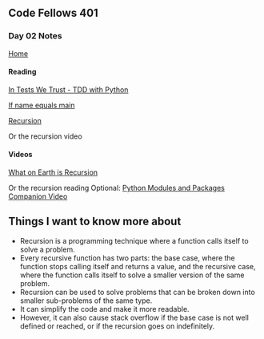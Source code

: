 ## Code Fellows 401

### Day 02 Notes

[Home](../README.md)

#### Reading
[In Tests We Trust - TDD with Python](https://code.likeagirl.io/in-tests-we-trust-tdd-with-python-af69f47e6932)

[If name equals main](https://www.geeksforgeeks.org/what-does-the-if-__name__-__main__-do/)

[Recursion](https://www.geeksforgeeks.org/recursion/)

Or the recursion video
#### Videos
[What on Earth is Recursion](https://www.youtube.com/watch?v=Mv9NEXX1VHc)

Or the recursion reading
Optional: [Python Modules and Packages Companion Video](https://realpython.com/courses/python-modules-packages/)

## Things I want to know more about

* Recursion is a programming technique where a function calls itself to solve a problem.
* Every recursive function has two parts: the base case, where the function stops calling itself and returns a value, and the recursive case, where the function calls itself to solve a smaller version of the same problem.
* Recursion can be used to solve problems that can be broken down into smaller sub-problems of the same type.
* It can simplify the code and make it more readable.
* However, it can also cause stack overflow if the base case is not well defined or reached, or if the recursion goes on indefinitely.